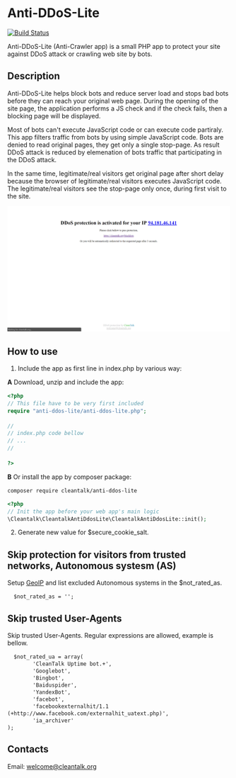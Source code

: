 # Anti-DDoS-Lite

[![Build Status](https://travis-ci.com/CleanTalk/anti-ddos-lite.svg?branch=master)](https://travis-ci.org/CleanTalk/anti-ddos-lite)

Anti-DDoS-Lite (Anti-Crawler app) is a small PHP app to protect your site against DDoS attack or crawling web site by bots.

## Description
Anti-DDoS-Lite helps block bots and reduce server load and stops bad bots before they can reach your original web page. During the opening of the site page, the application performs a JS check and if the check fails, then a blocking page will be displayed.

Most of bots can't execute JavaScript code or can execute code partiraly. This app filters traffic from bots by using simple JavaScript code. Bots are denied to read original pages, they get only a single stop-page. As result DDoS attack is reduced by elemenation of bots traffic that participating in the DDoS attack.

In the same time, legitimate/real visitors get original page after short delay because the browser of legitimate/real visitors executes JavaScript code. The legitimate/real visitors see the stop-page only once, during first visit to the site.

<img src="images/stop-page.png" >

## How to use

1. Include the app as first line in index.php by various way:

**A** Download, unzip and include the app:
```php
<?php
// This file have to be very first included
require "anti-ddos-lite/anti-ddos-lite.php";

//
// index.php code bellow
// ...
//

?>
```

**B** Or install the app by composer package:

```
composer require cleantalk/anti-ddos-lite
```
```php
<?php
// Init the app before your web app's main logic
\Cleantalk\CleantalkAntiDdosLite\CleantalkAntiDdosLite::init();
```

2. Generate new value for $secure_cookie_salt. 

## Skip protection for visitors from trusted networks, Autonomous systesm (AS)
Setup [GeoIP](https://www.php.net/manual/en/book.geoip.php) and list excluded Autonomous systems in the $not_rated_as.
```
  $not_rated_as = '';
```

## Skip trusted User-Agents
Skip trusted User-Agents. Regular expressions are allowed, example is bellow.
```
  $not_rated_ua = array(
        'CleanTalk Uptime bot.+',
        'Googlebot', 
        'Bingbot',
        'Baiduspider',
        'YandexBot',
        'facebot',
        'facebookexternalhit/1.1 (+http://www.facebook.com/externalhit_uatext.php)',
        'ia_archiver'
);
```


## Contacts
Email: welcome@cleantalk.org
